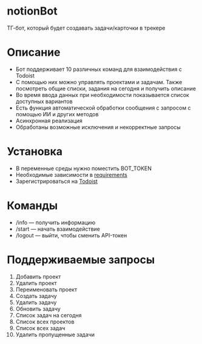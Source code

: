 # notionBot

ТГ-бот, который будет создавать задачи/карточки в трекере

# Описание

* Бот поддерживает 10 различных команд для взаимодействия с Todoist
* С помощью них можно управлять проектами и задачам.
  Также посмотреть общие списки, задания на сегодня и получить описание
* Во время ввода данных при необходимости показывается список доступных вариантов
* Есть функция автоматической обработки сообщения с запросом с помощью ИИ и других методов
* Асинхронная реализация
* Обработаны возможные исключения и некорректные запросы

# Установка

* В переменные среды нужно поместить BOT_TOKEN
* Необходимые зависимости в [requirements](/requirements.txt)
* Зарегистрироваться на [Todoist](https://todoist.com/)

# Команды

* /info — получить информацию
* /start — начать взаимодействие
* /logout — выйти, чтобы сменить API-токен

# Поддерживаемые запросы

1. Добавить проект
2. Удалить проект
3. Переименовать проект
4. Создать задачу
5. Удалить задачу
6. Обновить задачу
7. Список задач на сегодня
8. Список всех проектов
9. Список всех задач
10. Удалить пропущенные задачи
